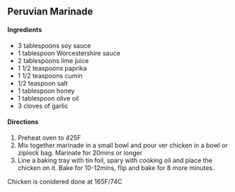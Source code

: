 ## Peruvian Marinade

#### Ingredients

* 3 tablespoons soy sauce
* 1 tablespoon Worcestershire sauce
* 2 tablespoons lime juice
* 1 1/2 teaspoons paprika
* 1 1/2 teaspoons cumin
* 1/2 teaspoon salt
* 1 tablespoon honey
* 1 tablespoon olive oil
* 3 cloves of garlic

#### Directions

1. Preheat oven to 425F
1. Mix together marinade in a small bowl and pour ver chicken in a bowl or ziplock bag. Marinate for 20mins or longer
1. Line a baking tray with tin foil, spary with cooking oil and place the chicken on it. Bake for 10-12mins, flip and bake for 8 more minutes.

Chicken is conidered done at 165F/74C
